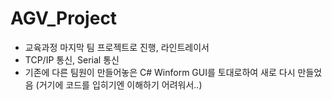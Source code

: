 # AGV_Project
 - 교육과정 마지막 팀 프로젝트로 진행, 라인트레이서
 - TCP/IP 통신, Serial 통신
 - 기존에 다른 팀원이 만들어놓은 C# Winform GUI를 토대로하여 새로 다시 만들었음
   (거기에 코드를 입히기엔 이해하기 어려워서..)
